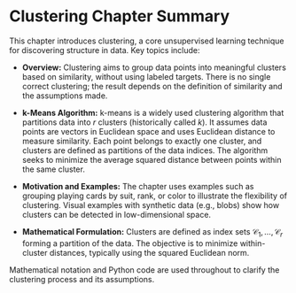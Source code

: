 # Clustering Chapter Summary

This chapter introduces clustering, a core unsupervised learning technique for discovering structure in data. Key topics include:

- **Overview:** Clustering aims to group data points into meaningful clusters based on similarity, without using labeled targets. There is no single correct clustering; the result depends on the definition of similarity and the assumptions made.

- **k-Means Algorithm:** k-means is a widely used clustering algorithm that partitions data into $r$ clusters (historically called $k$). It assumes data points are vectors in Euclidean space and uses Euclidean distance to measure similarity. Each point belongs to exactly one cluster, and clusters are defined as partitions of the data indices. The algorithm seeks to minimize the average squared distance between points within the same cluster.

- **Motivation and Examples:** The chapter uses examples such as grouping playing cards by suit, rank, or color to illustrate the flexibility of clustering. Visual examples with synthetic data (e.g., blobs) show how clusters can be detected in low-dimensional space.

- **Mathematical Formulation:** Clusters are defined as index sets $\mathcal{C}_1,\ldots,\mathcal{C}_r$ forming a partition of the data. The objective is to minimize within-cluster distances, typically using the squared Euclidean norm.

Mathematical notation and Python code are used throughout to clarify the clustering process and its assumptions.

